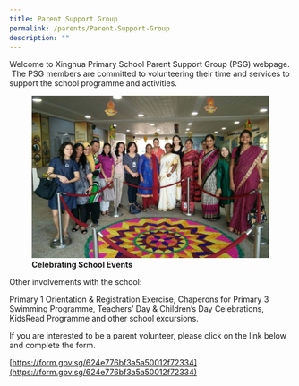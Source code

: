 ```yaml
---
title: Parent Support Group
permalink: /parents/Parent-Support-Group
description: ""
---
```

Welcome to Xinghua Primary School Parent Support Group (PSG) webpage.  The PSG members are committed to volunteering their time and services to support the school programme and activities.





<figure>

<img src="/images/Parents/Parents%20Support%20Group/imageedit_1_4166246440.jpg">

<figcaption> <strong> Celebrating School Events </strong> </figcaption>

</figure>



Other involvements with the school:

  
Primary 1 Orientation & Registration Exercise, Chaperons for Primary 3 Swimming Programme, Teachers’ Day & Children’s Day Celebrations, KidsRead Programme and other school excursions.

  

If you are interested to be a parent volunteer, please click on the link below and complete the form.

[https://form.gov.sg/624e776bf3a5a50012f72334](https://form.gov.sg/624e776bf3a5a50012f72334)